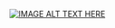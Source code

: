 [![IMAGE ALT TEXT HERE](https://img.youtube.com/vi/KqHMxoAEgN0/0.jpg)](https://www.youtube.com/watch?v=KqHMxoAEgN0)
